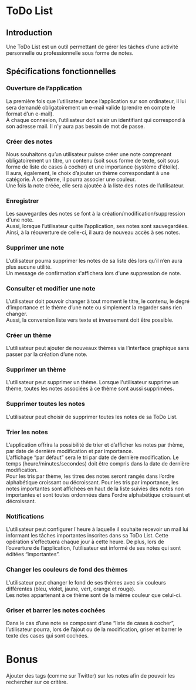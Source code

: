 # ToDo List
## Introduction
Une ToDo List est un outil permettant de gérer les tâches d’une activité personnelle ou professionnelle sous forme de notes. 
## Spécifications fonctionnelles


### Ouverture de l’application
La première fois que l’utilisateur lance l’application sur son ordinateur, il lui sera demandé obligatoirement un e-mail valide (prendre en compte le format d’un e-mail).  
À chaque connexion, l’utilisateur doit saisir un identifiant qui correspond à son adresse mail. Il n'y aura pas besoin de mot de passe.

### Créer des notes
Nous souhaitons qu’un utilisateur puisse créer une note comprenant obligatoirement un titre, un contenu (soit sous forme de texte, soit sous forme de liste de cases à cocher) et une importance (système d'étoile).  
Il aura, également, le choix d’ajouter un thème correspondant à une catégorie. À ce thème, il pourra associer une couleur.  
Une fois la note créée, elle sera ajoutée à la liste des notes de l’utilisateur.

### Enregistrer
Les sauvegardes des notes se font à la création/modification/suppression d'une note.  
Aussi, lorsque l’utilisateur quitte l’application, ses notes sont sauvegardées. Ainsi, à la réouverture de celle-ci, il aura de nouveau accès à ses notes.

### Supprimer une note
L’utilisateur pourra supprimer les notes de sa liste dès lors qu’il n’en aura plus aucune utilité.  
Un message de confirmation s'affichera lors d'une suppression de note.

### Consulter et modifier une note 
L’utilisateur doit pouvoir changer à tout moment le titre, le contenu, le degré d’importance et le thème d’une note ou simplement la regarder sans rien changer.  
Aussi, la conversion liste vers texte et inversement doit être possible.

### Créer un thème
L’utilisateur peut ajouter de nouveaux thèmes via l’interface graphique sans passer par la création d’une note.

### Supprimer un thème
L’utilisateur peut supprimer un thème. Lorsque l'utilisateur supprime un thème, toutes les notes associées à ce thème sont aussi supprimées.

### Supprimer toutes les notes
L'utilisateur peut choisir de supprimer toutes les notes de sa ToDo List.

### Trier les notes
L’application offrira la possibilité de trier et d’afficher les notes par thème, par date de dernière modification et par importance.  
L’affichage “par défaut” sera le tri par date de dernière modification. Le temps (heure/minutes/secondes) doit être compris dans la date de dernière modification.  
Pour les tris par thème, les titres des notes seront rangés dans l’ordre alphabétique croissant ou décroissant.
Pour les tris par importance, les notes importantes sont affichées en haut de la liste suivies des notes non importantes et sont toutes ordonnées dans l'ordre alphabétique croissant et décroissant.

### Notifications 
L’utilisateur peut configurer l'heure à laquelle il souhaite recevoir un mail lui informant les tâches importantes inscrites dans sa ToDo List. Cette opération s'effectuera chaque jour à cette heure. 
De plus, lors de l’ouverture de l’application, l’utilisateur est informé de ses notes qui sont éditées “importantes”.

### Changer les couleurs de fond des thèmes
L’utilisateur peut changer le fond de ses thèmes avec six couleurs différentes (bleu, violet, jaune, vert, orange et rouge).  
Les notes appartenant à ce thème sont de la même couleur que celui-ci.

### Griser et barrer les notes cochées
Dans le cas d’une note se composant d’une “liste de cases à cocher”, l’utilisateur pourra, lors de l’ajout ou de la modification, griser et barrer le texte des cases qui sont cochées.

# Bonus

Ajouter des tags (comme sur Twitter) sur les notes afin de pouvoir les rechercher sur ce critère.
